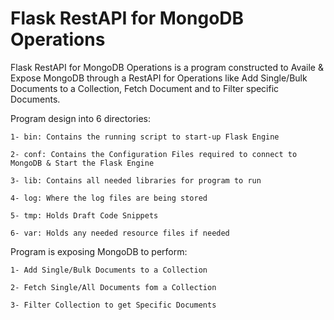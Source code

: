 # Flask RestAPI for MongoDB Operations
Flask RestAPI for MongoDB Operations is a program constructed to Availe & Expose MongoDB through a RestAPI for Operations like Add Single/Bulk Documents to a Collection, Fetch Document and to Filter specific Documents.

Program design into 6 directories: 

    1- bin: Contains the running script to start-up Flask Engine 
    
    2- conf: Contains the Configuration Files required to connect to MongoDB & Start the Flask Engine

    3- lib: Contains all needed libraries for program to run

    4- log: Where the log files are being stored

    5- tmp: Holds Draft Code Snippets

    6- var: Holds any needed resource files if needed

Program is exposing MongoDB to perform: 

    1- Add Single/Bulk Documents to a Collection

    2- Fetch Single/All Documents fom a Collection

    3- Filter Collection to get Specific Documents
 
